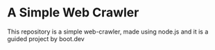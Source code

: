 # A Simple Web Crawler

This repository is a simple web-crawler, made using node.js and it is a guided project by boot.dev
